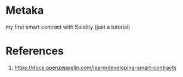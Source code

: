 # Metaka
my first smart contract with Solidity (just a tutorial)

# References
1. https://docs.openzeppelin.com/learn/developing-smart-contracts
